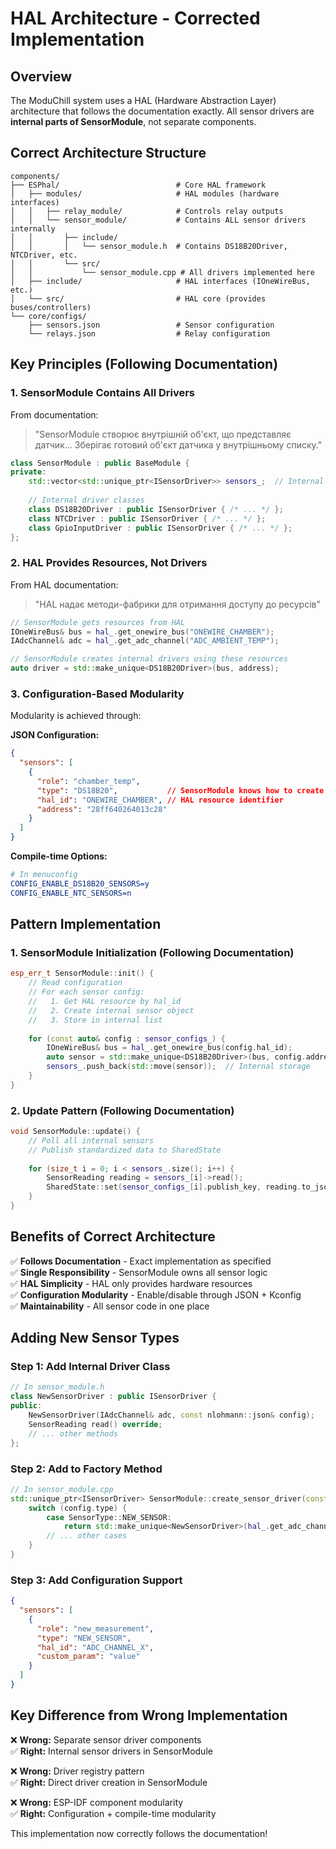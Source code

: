 # HAL Architecture - Corrected Implementation

## Overview

The ModuChill system uses a HAL (Hardware Abstraction Layer) architecture that follows the documentation exactly. All sensor drivers are **internal parts of SensorModule**, not separate components.

## Correct Architecture Structure

```
components/
├── ESPhal/                          # Core HAL framework
│   ├── modules/                     # HAL modules (hardware interfaces)
│   │   ├── relay_module/            # Controls relay outputs
│   │   └── sensor_module/           # Contains ALL sensor drivers internally
│   │       ├── include/
│   │       │   └── sensor_module.h  # Contains DS18B20Driver, NTCDriver, etc.
│   │       └── src/
│   │           └── sensor_module.cpp # All drivers implemented here
│   ├── include/                     # HAL interfaces (IOneWireBus, etc.)
│   └── src/                         # HAL core (provides buses/controllers)
└── core/configs/
    ├── sensors.json                 # Sensor configuration
    └── relays.json                  # Relay configuration
```

## Key Principles (Following Documentation)

### 1. **SensorModule Contains All Drivers**
From documentation:
> "SensorModule створює внутрішній об'єкт, що представляє датчик... Зберігає готовий об'єкт датчика у внутрішньому списку."

```cpp
class SensorModule : public BaseModule {
private:
    std::vector<std::unique_ptr<ISensorDriver>> sensors_;  // Internal sensor objects
    
    // Internal driver classes
    class DS18B20Driver : public ISensorDriver { /* ... */ };
    class NTCDriver : public ISensorDriver { /* ... */ };
    class GpioInputDriver : public ISensorDriver { /* ... */ };
};
```

### 2. **HAL Provides Resources, Not Drivers**
From HAL documentation:
> "HAL надає методи-фабрики для отримання доступу до ресурсів"

```cpp
// SensorModule gets resources from HAL
IOneWireBus& bus = hal_.get_onewire_bus("ONEWIRE_CHAMBER");
IAdcChannel& adc = hal_.get_adc_channel("ADC_AMBIENT_TEMP");

// SensorModule creates internal drivers using these resources
auto driver = std::make_unique<DS18B20Driver>(bus, address);
```

### 3. **Configuration-Based Modularity**
Modularity is achieved through:

**JSON Configuration:**
```json
{
  "sensors": [
    {
      "role": "chamber_temp",
      "type": "DS18B20",           // SensorModule knows how to create this
      "hal_id": "ONEWIRE_CHAMBER", // HAL resource identifier
      "address": "28ff640264013c28"
    }
  ]
}
```

**Compile-time Options:**
```cmake
# In menuconfig
CONFIG_ENABLE_DS18B20_SENSORS=y
CONFIG_ENABLE_NTC_SENSORS=n
```

## Pattern Implementation

### 1. **SensorModule Initialization (Following Documentation)**
```cpp
esp_err_t SensorModule::init() {
    // Read configuration
    // For each sensor config:
    //   1. Get HAL resource by hal_id
    //   2. Create internal sensor object
    //   3. Store in internal list
    
    for (const auto& config : sensor_configs_) {
        IOneWireBus& bus = hal_.get_onewire_bus(config.hal_id);
        auto sensor = std::make_unique<DS18B20Driver>(bus, config.address);
        sensors_.push_back(std::move(sensor));  // Internal storage
    }
}
```

### 2. **Update Pattern (Following Documentation)**
```cpp
void SensorModule::update() {
    // Poll all internal sensors
    // Publish standardized data to SharedState
    
    for (size_t i = 0; i < sensors_.size(); i++) {
        SensorReading reading = sensors_[i]->read();
        SharedState::set(sensor_configs_[i].publish_key, reading.to_json());
    }
}
```

## Benefits of Correct Architecture

✅ **Follows Documentation** - Exact implementation as specified  
✅ **Single Responsibility** - SensorModule owns all sensor logic  
✅ **HAL Simplicity** - HAL only provides hardware resources  
✅ **Configuration Modularity** - Enable/disable through JSON + Kconfig  
✅ **Maintainability** - All sensor code in one place  

## Adding New Sensor Types

### Step 1: Add Internal Driver Class
```cpp
// In sensor_module.h
class NewSensorDriver : public ISensorDriver {
public:
    NewSensorDriver(IAdcChannel& adc, const nlohmann::json& config);
    SensorReading read() override;
    // ... other methods
};
```

### Step 2: Add to Factory Method
```cpp
// In sensor_module.cpp
std::unique_ptr<ISensorDriver> SensorModule::create_sensor_driver(const SensorConfig& config) {
    switch (config.type) {
        case SensorType::NEW_SENSOR:
            return std::make_unique<NewSensorDriver>(hal_.get_adc_channel(config.hal_id), config);
        // ... other cases
    }
}
```

### Step 3: Add Configuration Support
```json
{
  "sensors": [
    {
      "role": "new_measurement", 
      "type": "NEW_SENSOR",
      "hal_id": "ADC_CHANNEL_X",
      "custom_param": "value"
    }
  ]
}
```

## Key Difference from Wrong Implementation

❌ **Wrong:** Separate sensor driver components  
✅ **Right:** Internal sensor drivers in SensorModule  

❌ **Wrong:** Driver registry pattern  
✅ **Right:** Direct driver creation in SensorModule  

❌ **Wrong:** ESP-IDF component modularity  
✅ **Right:** Configuration + compile-time modularity  

This implementation now correctly follows the documentation!
